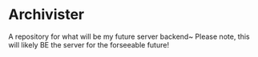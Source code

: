 # Archivister
A repository for what will be my future server backend~
Please note, this will likely BE the server for the forseeable future!

